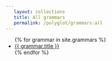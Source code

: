 ```yaml
---
   layout: collections
   title: All grammars
   permalink: /polyglot/grammars:all
---
```


<ul class="collections_list">
   {% for grammar in site.grammars %}
      <li>
         <a href="{{ grammar.url }}">{{ grammar.title }}</a>
      </li>
   {% endfor %}
</ul>
